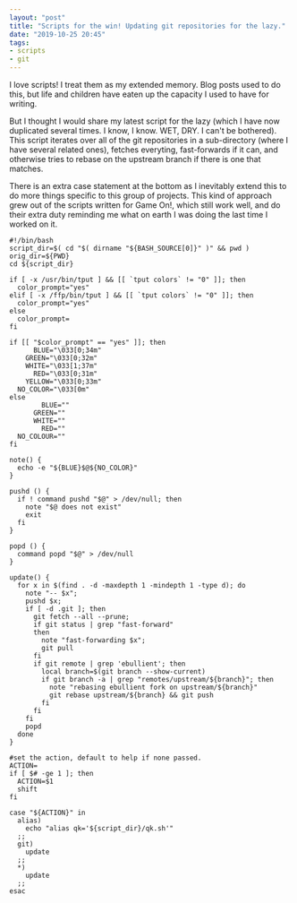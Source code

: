 ```yaml
---
layout: "post"
title: "Scripts for the win! Updating git repositories for the lazy."
date: "2019-10-25 20:45"
tags:
- scripts
- git
---
```


I love scripts! I treat them as my extended memory. Blog posts used to do this,
but life and children have eaten up the capacity I used to have for writing.

But I thought I would share my latest script for the lazy (which I have now duplicated several times. I know, I know. WET, DRY. I can't be bothered). This script iterates over all of the git repositories in a sub-directory (where I have several related ones), fetches everyting, fast-forwards if it can, and otherwise tries to rebase on the upstream branch if there is one that matches.

There is an extra case statement at the bottom as I inevitably extend this to do
more things specific to this group of projects. This kind of approach grew out
of the scripts written for Game On!, which still work well, and do their extra
duty reminding me what on earth I was doing the last time I worked on it.

<!--more-->

```
#!/bin/bash
script_dir=$( cd "$( dirname "${BASH_SOURCE[0]}" )" && pwd )
orig_dir=${PWD}
cd ${script_dir}

if [ -x /usr/bin/tput ] && [[ `tput colors` != "0" ]]; then
  color_prompt="yes"
elif [ -x /ffp/bin/tput ] && [[ `tput colors` != "0" ]]; then
  color_prompt="yes"
else
  color_prompt=
fi

if [[ "$color_prompt" == "yes" ]]; then
      BLUE="\033[0;34m"
    GREEN="\033[0;32m"
    WHITE="\033[1;37m"
      RED="\033[0;31m"
    YELLOW="\033[0;33m"
  NO_COLOR="\033[0m"
else
        BLUE=""
      GREEN=""
      WHITE=""
        RED=""
  NO_COLOUR=""
fi

note() {
  echo -e "${BLUE}$@${NO_COLOR}"
}

pushd () {
  if ! command pushd "$@" > /dev/null; then
    note "$@ does not exist"
    exit
  fi
}

popd () {
  command popd "$@" > /dev/null
}

update() {
  for x in $(find . -d -maxdepth 1 -mindepth 1 -type d); do
    note "-- $x";
    pushd $x;
    if [ -d .git ]; then
      git fetch --all --prune;
      if git status | grep "fast-forward"
      then
        note "fast-forwarding $x";
        git pull
      fi
      if git remote | grep 'ebullient'; then
        local branch=$(git branch --show-current)
        if git branch -a | grep "remotes/upstream/${branch}"; then
          note "rebasing ebullient fork on upstream/${branch}"
          git rebase upstream/${branch} && git push
        fi
      fi
    fi
    popd
  done
}

#set the action, default to help if none passed.
ACTION=
if [ $# -ge 1 ]; then
  ACTION=$1
  shift
fi

case "${ACTION}" in
  alias)
    echo "alias qk='${script_dir}/qk.sh'"
  ;;
  git)
    update
  ;;
  *)
    update
  ;;
esac
```
